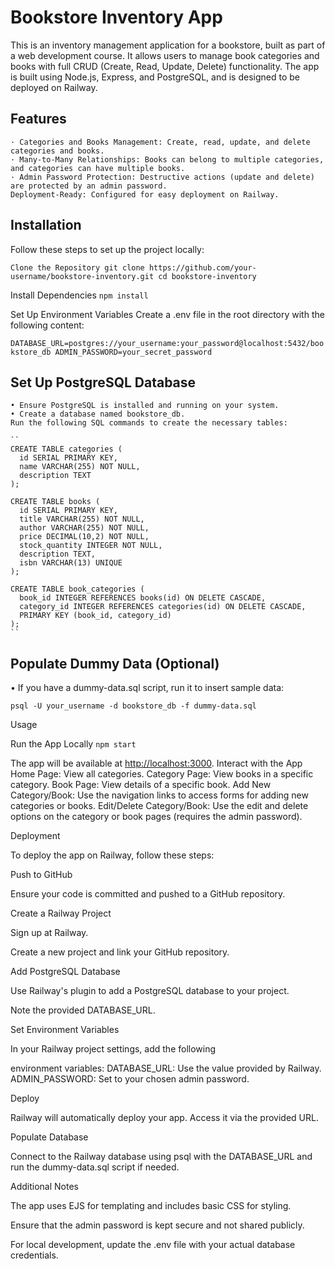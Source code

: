 # Bookstore Inventory App

This is an inventory management application for a bookstore, built as part of a web development course. It allows users to manage book categories and books with full CRUD (Create, Read, Update, Delete) functionality. The app is built using Node.js, Express, and PostgreSQL, and is designed to be deployed on Railway.

## Features

    · Categories and Books Management: Create, read, update, and delete categories and books.
    · Many-to-Many Relationships: Books can belong to multiple categories, and categories can have multiple books.
    · Admin Password Protection: Destructive actions (update and delete) are protected by an admin password.
    Deployment-Ready: Configured for easy deployment on Railway.

## Installation

Follow these steps to set up the project locally:

``
Clone the Repository
git clone https://github.com/your-username/bookstore-inventory.git
cd bookstore-inventory
``

Install Dependencies
``
npm install
``

Set Up Environment Variables Create a .env file in the root directory with the following content:

``
DATABASE_URL=postgres://your_username:your_password@localhost:5432/bookstore_db
ADMIN_PASSWORD=your_secret_password
``

## Set Up PostgreSQL Database

    • Ensure PostgreSQL is installed and running on your system.
    • Create a database named bookstore_db.
    Run the following SQL commands to create the necessary tables:
    
    ``
    CREATE TABLE categories (
      id SERIAL PRIMARY KEY,
      name VARCHAR(255) NOT NULL,
      description TEXT
    );

    CREATE TABLE books (
      id SERIAL PRIMARY KEY,
      title VARCHAR(255) NOT NULL,
      author VARCHAR(255) NOT NULL,
      price DECIMAL(10,2) NOT NULL,
      stock_quantity INTEGER NOT NULL,
      description TEXT,
      isbn VARCHAR(13) UNIQUE
    );

    CREATE TABLE book_categories (
      book_id INTEGER REFERENCES books(id) ON DELETE CASCADE,
      category_id INTEGER REFERENCES categories(id) ON DELETE CASCADE,
      PRIMARY KEY (book_id, category_id)
    );
    ``

## Populate Dummy Data (Optional)

• If you have a dummy-data.sql script, run it to insert sample data:

``
psql -U your_username -d bookstore_db -f dummy-data.sql
``

Usage

Run the App Locally
``
npm start
``

The app will be available at [http://localhost:3000](http://localhost:3000).
Interact with the App
Home Page: View all categories.
Category Page: View books in a specific category.
Book Page: View details of a specific book.
Add New Category/Book: Use the navigation links to access forms for adding new categories or books.
Edit/Delete Category/Book: Use the edit and delete options on the category or book pages (requires the admin password).

Deployment

To deploy the app on Railway, follow these steps:

Push to GitHub

Ensure your code is committed and pushed to a GitHub repository.

Create a Railway Project

Sign up at Railway.

Create a new project and link your GitHub repository.

Add PostgreSQL Database

Use Railway's plugin to add a PostgreSQL database to your project.

Note the provided DATABASE_URL.

Set Environment Variables

In your Railway project settings, add the following

environment variables:
            DATABASE_URL: Use the value provided by Railway.
            ADMIN_PASSWORD: Set to your chosen admin password.

Deploy

Railway will automatically deploy your app. Access it via the provided URL.

Populate Database

Connect to the Railway database using psql with the DATABASE_URL and run the dummy-data.sql script if needed.

Additional Notes

The app uses EJS for templating and includes basic CSS for styling.

Ensure that the admin password is kept secure and not shared publicly.

For local development, update the .env file with your actual database credentials.
